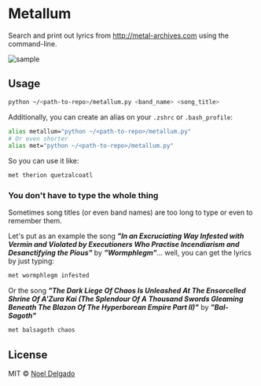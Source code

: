 # Metallum

Search and print out lyrics from http://metal-archives.com using the command-line.

![sample](https://raw.githubusercontent.com/noeldelgado/metallum/master/img/UrutianO2X.gif)

## Usage

```bash
python ~/<path-to-repo>/metallum.py <band_name> <song_title>
```

Additionally, you can create an alias on your `.zshrc` or `.bash_profile`:

```bash
alias metallum="python ~/<path-to-repo>/metallum.py"
# Or even shorter
alias met="python ~/<path-to-repo>/metallum.py"
```

So you can use it like:
```bash
met therion quetzalcoatl
```

### You don't have to type the whole thing

Sometimes song titles (or even band names) are too long to type or even to remember them.

Let's put as an example the song ***"In an Excruciating Way Infested with Vermin and Violated by Executioners Who Practise Incendiarism and Desanctifying the Pious"*** by ***"Wormphlegm"***... well, you can get the lyrics by just typing:

```bash
met wormphlegm infested
```

Or the song ***"The Dark Liege Of Chaos Is Unleashed At The Ensorcelled Shrine Of A'Zura Kai (The Splendour Of A Thousand Swords Gleaming Beneath The Blazon Of The Hyperborean Empire Part II)"*** by ***"Bal-Sagoth"***

```sh
met balsagoth chaos
```

## License
MIT © [Noel Delgado](http://pixelia.me/)
